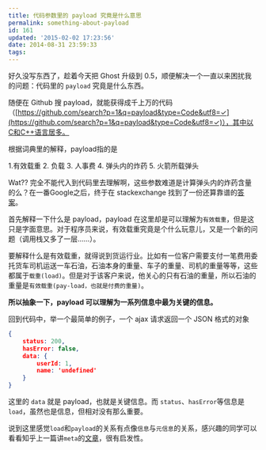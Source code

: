 ```yaml
---
title: 代码参数里的 payload 究竟是什么意思
permalink: something-about-payload
id: 161
updated: '2015-02-02 17:23:56'
date: 2014-08-31 23:59:33
tags:
---
```


好久没写东西了，趁着今天把 Ghost 升级到 0.5，顺便解决一个一直以来困扰我的问题：代码里的 `payload` 究竟是什么东西。

随便在 Github 搜 payload，就能获得成千上万的代码（[https://github.com/search?p=1&q=payload&type=Code&utf8=✓](https://github.com/search?p=1&q=payload&type=Code&utf8=✓)），其中以C和C++语言居多。

根据词典里的解释，payload指的是

1.有效载重
2. 负载
3. 人事费
4. 弹头内的炸药
5. 火箭所载弹头


Wat?? 完全不能代入到代码里去理解啊，这些参数难道是计算弹头内的炸药含量的么？在一番Google之后，终于在 stackexchange 找到了一份还算靠谱的[答案](http://programmers.stackexchange.com/questions/158603/what-does-the-term-payload-mean-in-programming)。

首先解释一下什么是 payload，payload 在这里却是可以理解为`有效载重`，但是这只是字面意思。对于程序员来说，有效载重究竟是个什么玩意儿，又是一个新的问题（调用栈又多了一层……）。

要解释什么是有效载重，就得说到货运行业。比如有一位客户需要支付一笔费用委托货车司机运送一车石油，石油本身的重量、车子的重量、司机的重量等等，这些都属于`载重(load)`。但是对于该客户来说，他关心的只有石油的重量，所以石油的重量是`有效载重(pay-load，也就是付费的重量)`。

**所以抽象一下，payload 可以理解为一系列信息中最为关键的信息。**

回到代码中，举一个最简单的例子，一个 ajax 请求返回一个 JSON 格式的对象

```json
{
    status: 200,
    hasError: false,
    data: {
        userId: 1,
        name: 'undefined'
    }
}
```

这里的 `data` 就是 payload，也就是关键信息。而 `status`、`hasError`等信息是`load`，虽然也是信息，但相对没有那么重要。

说到这里感觉`load`和`payload`的关系有点像`信息`与`元信息`的关系，感兴趣的同学可以看看知乎上一篇讲`meta`的[文章](http://www.zhihu.com/question/22463701/answer/22004638)，很有启发性。